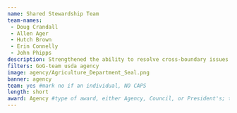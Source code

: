 ```yaml
---
name: Shared Stewardship Team
team-names: 
 - Doug Crandall
 - Allen Ager
 - Hutch Brown
 - Erin Connelly
 - John Phipps
description: Strengthened the ability to resolve cross-boundary issues of wildfire risk and watershed health by engaging stakeholders and managing risk at larger scales than ever before. This work marks an increase in the Forest Service’s analytical capacity and creates opportunities for enhanced data-supported decision making to combat. 
filters: GoG-team usda agency
image: agency/Agriculture_Department_Seal.png
banner: agency
team: yes #mark no if an individual, NO CAPS 
length: short
award: Agency #type of award, either Agency, Council, or President's; this is case sensitive so make sure to match the options listed exactly. This section generates the format of the card
---
```

